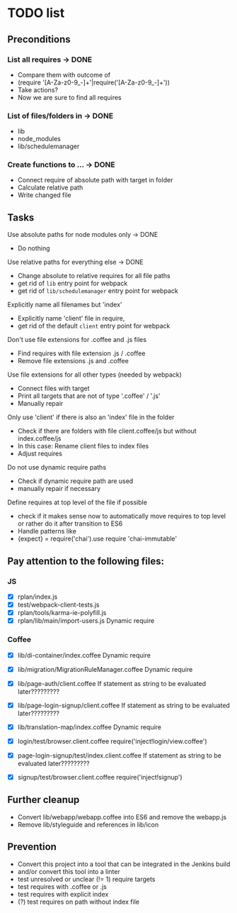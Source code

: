 # TODO list

## Preconditions

### List all requires -> DONE
* Compare them with outcome of
* (require '[A-Za-z0-9_-]+'|require\('[A-Za-z0-9_-]+'\))
* Take actions?
* Now we are sure to find all requires

### List of files/folders in -> DONE
* lib
* node_modules
* lib/schedulemanager

### Create functions to ... -> DONE
* Connect require of absolute path with target in folder
* Calculate relative path
* Write changed file

## Tasks

Use absolute paths for node modules only -> DONE
* Do nothing

Use relative paths for everything else -> DONE
* Change absolute to relative requires for all file paths
* get rid of `lib` entry point for webpack
* get rid of `lib/schedulemanager` entry point for webpack

Explicitly name all filenames but 'index'
* Explicitly name 'client' file in require,
* get rid of the default `client` entry point for webpack

Don't use file extensions for .coffee and .js files
* Find requires with file extension .js / .coffee
* Remove file extensions .js and .coffee

Use file extensions for all other types (needed by webpack)
* Connect files with target
* Print all targets that are not of type '.coffee' / '.js'
* Manually repair




Only use 'client' if there is also an 'index' file in the folder
* Check if there are folders with file client.coffee/js but without index.coffee/js
* In this case: Rename client files to index files
* Adjust requires

Do not use dynamic require paths
* Check if dynamic require path are used
* manually repair if necessary

Define requires at top level of the file if possible
* check if it makes sense now to automatically move requires to top level or rather do it after transition to ES6
* Handle patterns like
* {expect} = require('chai').use require 'chai-immutable'


## Pay attention to the following files:

### JS
* [x] rplan/index.js
* [x] test/webpack-client-tests.js
* [x] rplan/tools/karma-ie-polyfill.js
* [x] rplan/lib/main/import-users.js              Dynamic require

### Coffee
* [x] lib/di-container/index.coffee               Dynamic require
* [x] lib/migration/MigrationRuleManager.coffee   Dynamic require
* [x] lib/page-auth/client.coffee                 If statement as string to be evaluated later?????????
* [x] lib/page-login-signup/client.coffee         If statement as string to be evaluated later?????????
* [x] lib/translation-map/index.coffee            Dynamic require
* [x] login/test/browser.client.coffee            require('inject!login/view.coffee')
* [x] page-login-signup/test/index.client.coffee  If statement as string to be evaluated later?????????
* [x] signup/test/browser.client.coffee           require('inject!signup')


## Further cleanup
* Convert lib/webapp/webapp.coffee into ES6 and remove the webapp.js
* Remove lib/styleguide and references in lib/icon

## Prevention

* Convert this project into a tool that can be integrated in the Jenkins build
* and/or convert this tool into a linter
* test unresolved or unclear (!= 1) require targets
* test requires with .coffee or .js
* test requires with explicit index
* (?) test requires on path without index file
